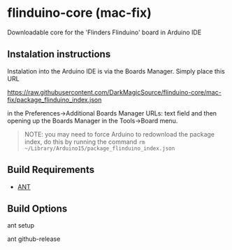 # flinduino-core (mac-fix)

Downloadable core for the 'Flinders Flinduino' board in Arduino IDE

## Instalation instructions

Instalation into the Arduino IDE is via the Boards Manager. Simply place this URL

https://raw.githubusercontent.com/DarkMagicSource/flinduino-core/mac-fix/package_flinduino_index.json

in the Preferences->Additional Boards Manager URLs: text field and then opening up the Boards Manager in the Tools->Board menu. 

> NOTE: you may need to force Arduino to redownload the package index, do this by running the command
`rm ~/Library/Arduino15/package_flinduino_index.json`



## Build Requirements

* [ANT](http://ant.apache.org/)

## Build Options

ant setup

ant github-release



